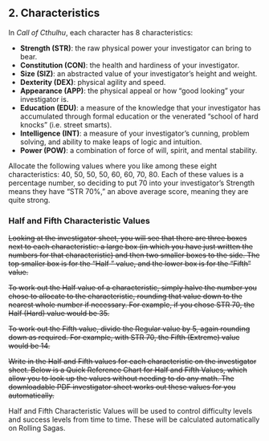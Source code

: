 ## 2. Characteristics
 In *Call of Cthulhu*, each character has 8 characteristics:

- **Strength (STR)**: the raw physical power your investigator can bring to bear.
- **Constitution (CON)**: the health and hardiness of your investigator.
- **Size (SIZ)**: an abstracted value of your investigator’s height and weight.
- **Dexterity (DEX)**: physical agility and speed.
- **Appearance (APP)**: the physical appeal or how “good looking” your investigator is.
- **Education (EDU)**: a measure of the knowledge that your investigator has accumulated through formal education or the venerated “school of hard knocks” (i.e. street smarts). 
- **Intelligence (INT)**: a measure of your investigator’s cunning, problem solving, and ability to make leaps of logic and intuition. 
- **Power (POW)**: a combination of force of will, spirit, and mental stability. 

Allocate the following values where you like among these eight characteristics: 40, 50, 50, 50, 60, 60, 70, 80. Each of these values is a percentage number, so deciding to put 70 into your investigator’s Strength means they have “STR 70%,” an above average score, meaning they are quite strong.

### Half and Fifth Characteristic Values
~~Looking at the investigator sheet, you will see that there are three boxes next to each characteristic: a large box (in which you have just written the numbers for that characteristic) and then two smaller boxes to the side. The top smaller box is for the “Half ” value, and the lower box is for the “Fifth” value.~~

~~To work out the Half value of a characteristic, simply halve the number you chose to allocate to the characteristic, rounding that value down to the nearest whole number if necessary. For example, if you chose STR 70, the Half (Hard) value would be 35.~~

~~To work out the Fifth value, divide the Regular value by 5, again rounding down as required. For example, with STR 70, the Fifth (Extreme) value would be 14.~~

~~Write in the Half and Fifth values for each characteristic on the investigator sheet. Below is a Quick Reference Chart for Half and Fifth Values, which allow you to look up the values without needing to do any math. The downloadable PDF investigator sheet works out these values for you automatically.~~

Half and Fifth Characteristic Values will be used to control difficulty levels and success levels from time to time. These will be calculated automatically on Rolling Sagas.